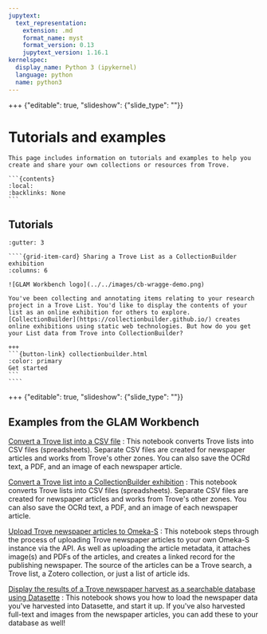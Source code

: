 ```yaml
---
jupytext:
  text_representation:
    extension: .md
    format_name: myst
    format_version: 0.13
    jupytext_version: 1.16.1
kernelspec:
  display_name: Python 3 (ipykernel)
  language: python
  name: python3
---
```


+++ {"editable": true, "slideshow": {"slide_type": ""}}

# Tutorials and examples

````{card}
This page includes information on tutorials and examples to help you create and share your own collections or resources from Trove.

```{contents}
:local:
:backlinks: None
```
````

## Tutorials

`````{grid}
:gutter: 3

````{grid-item-card} Sharing a Trove List as a CollectionBuilder exhibition
:columns: 6

![GLAM Workbench logo](../../images/cb-wragge-demo.png)

You've been collecting and annotating items relating to your research project in a Trove List. You'd like to display the contents of your list as an online exhibition for others to explore. [CollectionBuilder](https://collectionbuilder.github.io/) creates online exhibitions using static web technologies. But how do you get your List data from Trove into CollectionBuilder?

+++
```{button-link} collectionbuilder.html
:color: primary
Get started
```
````
`````

+++ {"editable": true, "slideshow": {"slide_type": ""}}

## Examples from the GLAM Workbench

[Convert a Trove list into a CSV file](https://glam-workbench.net/trove-lists/convert-a-trove-list-into-a-csv-file/)
: This notebook converts Trove lists into CSV files (spreadsheets). Separate CSV files are created for newspaper articles and works from Trove's other zones. You can also save the OCRd text, a PDF, and an image of each newspaper article.

[Convert a Trove list into a CollectionBuilder exhibition](https://glam-workbench.net/trove-lists/convert-list-to-cb-exhibition/)
: This notebook converts Trove lists into CSV files (spreadsheets). Separate CSV files are created for newspaper articles and works from Trove's other zones. You can also save the OCRd text, a PDF, and an image of each newspaper article.

[Upload Trove newspaper articles to Omeka-S](https://glam-workbench.net/trove-newspapers/Upload-Trove-newspapers-to-Omeka/)
: This notebook steps through the process of uploading Trove newspaper articles to your own Omeka-S instance via the API. As well as uploading the article metadata, it attaches image(s) and PDFs of the articles, and creates a linked record for the publishing newspaper. The source of the articles can be a Trove search, a Trove list, a Zotero collection, or just a list of article ids.

[Display the results of a Trove newspaper harvest as a searchable database using Datasette](https://glam-workbench.net/trove-harvester/display-harvest-results-in-datasette/)
: This notebook shows you how to load the newspaper data you've harvested into Datasette, and start it up. If you've also harvested full-text and images from the newspaper articles, you can add these to your database as well!

```{code-cell} ipython3

```
